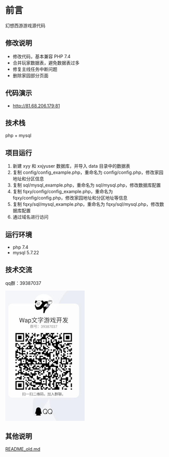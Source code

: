 # 前言
幻想西游游戏源代码

## 修改说明
 - 修改代码，基本兼容 PHP 7.4
 - 合并玩家数据表，避免数据表过多
 - 修复主线任务中断问题
 - 删除家园部分页面
 
## 代码演示
 - http://81.68.206.179:81

## 技术栈
php + mysql

## 项目运行
1. 新建 xyy 和 xxjyuser 数据库，并导入 data 目录中的数据表
2. 复制 config/config_example.php，重命名为 config/config.php，修改家园地址和分区信息
3. 复制 sql/mysql_example.php，重命名为 sql/mysql.php，修改数据库配置
4. 复制 fqxy/config/config_example.php，重命名为 fqxy/config/config.php，修改家园地址和分区地址等信息
5. 复制 fqxy/sql/mysql_example.php，重命名为 fqxy/sql/mysql.php，修改数据库配置
6. 通过域名进行访问

## 运行环境
- php 7.4
- mysql 5.7.22

## 技术交流
qq群：39387037

![群二维码](images/qun.jpg)

## 其他说明
[README_old.md](./README_old.md)
